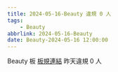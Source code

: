 ```yaml
---
title: 2024-05-16-Beauty 違規 0 人
tags:
    - Beauty
abbrlink: 2024-05-16-Beauty
date: Beauty-2024-05-16 12:00:00
---
```

Beauty 板 [板規連結](https://www.ptt.cc/bbs/Beauty/M.1630069980.A.84B.html)
昨天違規 0 人
